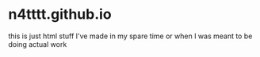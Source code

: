 # n4tttt.github.io
this is just html stuff I've made in my spare time or when I was meant to be doing actual work
